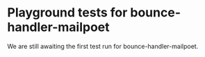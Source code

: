 # Playground tests for bounce-handler-mailpoet
We are still awaiting the first test run for bounce-handler-mailpoet.

